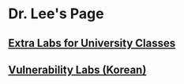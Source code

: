 # Dr. Lee's Page

## [Extra Labs for University Classes](extra-labs/Extra-Labs.md)
## [Vulnerability Labs (Korean)](labs-kr/Labs-KR.md)
